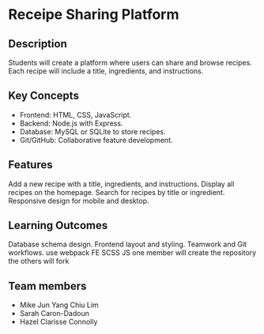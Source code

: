 # Receipe Sharing Platform

## Description

Students will create a platform where users can share and browse recipes. Each recipe will include a title, ingredients, and instructions.

## Key Concepts

- Frontend: HTML, CSS, JavaScript.
- Backend: Node.js with Express.
- Database: MySQL or SQLite to store recipes.
- Git/GitHub: Collaborative feature development.

## Features

Add a new recipe with a title, ingredients, and instructions.
Display all recipes on the homepage.
Search for recipes by title or ingredient.
Responsive design for mobile and desktop.

## Learning Outcomes

Database schema design.
Frontend layout and styling.
Teamwork and Git workflows.
use webpack FE SCSS JS
one member will create the repository the others will fork

## Team members

- Mike Jun Yang Chiu Lim
- Sarah Caron-Dadoun
- Hazel Clarisse Connolly
